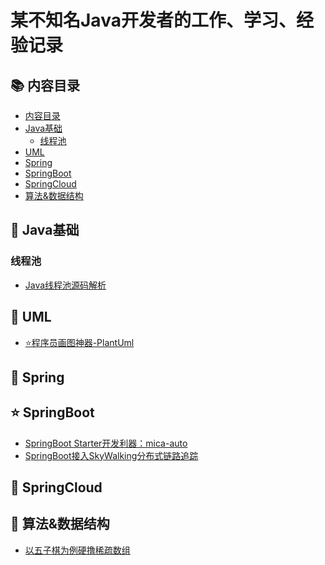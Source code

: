 # 某不知名Java开发者的工作、学习、经验记录

<span id="nav-1"></span>

## 📚 内容目录

- [内容目录](#nav-1)
- [Java基础](#nav-2)
  - [线程池](#nav-2-1)
- [UML](#nav-3)
- [Spring](#nav-4)
- [SpringBoot](#nav-5)
- [SpringCloud](#nav-6)
- [算法&数据结构](#nav-7)


<span id="nav-2"></span>

## 💎 Java基础

<span id="nav-2-1"></span>

### 线程池
- [Java线程池源码解析](/docs/Java基础/线程池/Java线程池源码解析.md)

<span id="nav-3"></span>

## 📐 UML
- [⭐程序员画图神器-PlantUml](/docs/Uml/程序员画图神器-PlantUml.md)

<span id="nav-4"></span>

## 🍃 Spring

<span id="nav-5"></span>

## ⭐ SpringBoot
- [SpringBoot Starter开发利器：mica-auto](/docs/SpringBoot/mica-auto.md)
- [SpringBoot接入SkyWalking分布式链路追踪](/docs/SpringBoot/SpringBoot接入SkyWalking分布式链路追踪.md)

<span id="nav-6"></span>

## 🚀 SpringCloud

<span id="nav-7"></span>

## 🔑 算法&数据结构
- [以五子棋为例硬撸稀疏数组](/docs/Algorithm/以五子棋为例硬撸稀疏数组.md)
